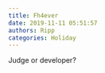```yaml
---
title: Fh4ever
date: 2019-11-11 05:51:57
authors: Ripp
categories: Holiday
---
```


 Judge or developer?